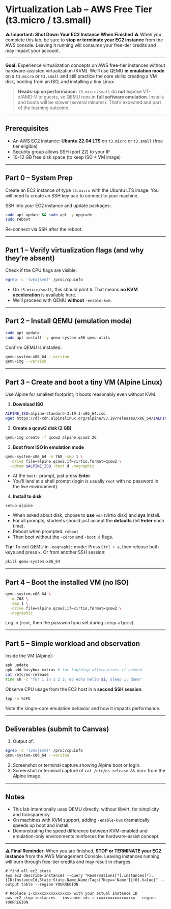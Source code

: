 # Virtualization Lab – AWS Free Tier (t3.micro / t3.small)

⚠️ **Important: Shut Down Your EC2 Instance When Finished** ⚠️
When you complete this lab, be sure to **stop or terminate your EC2 instance** from the AWS console.
Leaving it running will consume your free-tier credits and may impact your account.

---

**Goal:** Experience virtualization concepts on AWS free-tier instances without hardware-assisted virtualization (KVM). We’ll use QEMU **in emulation mode** on a `t3.micro` or `t3.small` and still practice the core skills: creating a VM disk, booting from an ISO, and installing a tiny Linux.

> **Heads-up on performance:** `t3.micro/small` do **not** expose VT-x/AMD-V to guests, so QEMU runs in **full software emulation**. Installs and boots will be slower (several minutes). That’s expected and part of the learning outcome.

---

## Prerequisites

* An AWS EC2 instance: **Ubuntu 22.04 LTS** on `t3.micro` or `t3.small` (free tier eligible)
* Security group allows SSH (port 22) to your IP
* 10–12 GB free disk space (to keep ISO + VM image)

---

## Part 0 – System Prep

Create an EC2 instance of type `t3.micro` with the Ubuntu LTS image.
You will need to create an SSH key pair to connect to your machine.

SSH into your EC2 instance and update packages:

```bash
sudo apt update && sudo apt -y upgrade
sudo reboot
```

Re-connect via SSH after the reboot.

---

## Part 1 – Verify virtualization flags (and why they’re absent)

Check if the CPU flags are visible:

```bash
egrep -c '(vmx|svm)' /proc/cpuinfo
```

* On `t3.micro/small`, this should print `0`. That means **no KVM acceleration** is available here.
* We’ll proceed with QEMU **without** `-enable-kvm`.

---

## Part 2 – Install QEMU (emulation mode)

```bash
sudo apt update
sudo apt install -y qemu-system-x86 qemu-utils
```

Confirm QEMU is installed:

```bash
qemu-system-x86_64 --version
qemu-img --version
```

---

## Part 3 – Create and boot a tiny VM (Alpine Linux)

Use Alpine for smallest footprint; it boots reasonably even without KVM.

1. **Download ISO**

```bash
ALPINE_ISO=alpine-standard-3.19.1-x86_64.iso
wget https://dl-cdn.alpinelinux.org/alpine/v3.19/releases/x86_64/$ALPINE_ISO
```

2. **Create a qcow2 disk (2 GB)**

```bash
qemu-img create -f qcow2 alpine.qcow2 2G
```

3. **Boot from ISO in emulation mode**

```bash
qemu-system-x86_64 -m 768 -smp 1 \
  -drive file=alpine.qcow2,if=virtio,format=qcow2 \
  -cdrom $ALPINE_ISO -boot d -nographic
```

* At the `boot:` prompt, just press **Enter**.
* You’ll land at a shell prompt (login is usually `root` with no password in the live environment).

4. **Install to disk**

```text
setup-alpine
```

* When asked about disk, choose to **use** `vda` (virtio disk) and **sys** install.
* For all prompts, students should just accept the **defaults** (hit **Enter** each time).
* Reboot when prompted: `reboot`
* Then boot without the `-cdrom` and `-boot d` flags.

**Tip:** To exit QEMU in `-nographic` mode:
Press `Ctrl + a`, then release both keys and press `x`.
Or from another SSH session:

```bash
pkill qemu-system-x86_64
```

---

## Part 4 – Boot the installed VM (no ISO)

```bash
qemu-system-x86_64 \
  -m 768 \
  -smp 1 \
  -drive file=alpine.qcow2,if=virtio,format=qcow2 \
  -nographic
```

Log in (`root`, then the password you set during `setup-alpine`).

---

## Part 5 – Simple workload and observation

Inside the VM (Alpine):

```bash
apk update
apk add busybox-extras # for top/htop alternatives if needed
cat /etc/os-release
time sh -c "for i in 1 2 3; do echo hello $i; sleep 1; done"
```

Observe CPU usage from the EC2 host in a **second SSH session**:

```bash
top -o %CPU
```

Note the single-core emulation behavior and how it impacts performance.

---

## Deliverables (submit to Canvas)

1. Output of:

```bash
egrep -c '(vmx|svm)' /proc/cpuinfo
qemu-system-x86_64 --version
```

2. Screenshot or terminal capture showing Alpine boot or login.
3. Screenshot or terminal capture of `cat /etc/os-release && date` from the Alpine image.

---

## Notes

* This lab intentionally uses QEMU directly, without libvirt, for simplicity and transparency.
* On machines with KVM support, adding `-enable-kvm` dramatically speeds up boot and install.
* Demonstrating the speed difference between KVM-enabled and emulation-only environments reinforces the hardware-assist concept.

---

⚠️ **Final Reminder**: When you are finished, **STOP or TERMINATE your EC2 instance** from the AWS Management Console.
Leaving instances running will burn through free-tier credits and may result in charges.

```
# find all ec2 state
aws ec2 describe-instances --query "Reservations[*].Instances[*].{ID:InstanceId,State:State.Name,Name:Tags[?Key=='Name']|[0].Value}" --output table --region YOURREGION  

# Replace i-xxxxxxxxxxxxxxxxx with your actual Instance ID
aws ec2 stop-instances --instance-ids i-xxxxxxxxxxxxxxxxx --region YOURREGION
```

